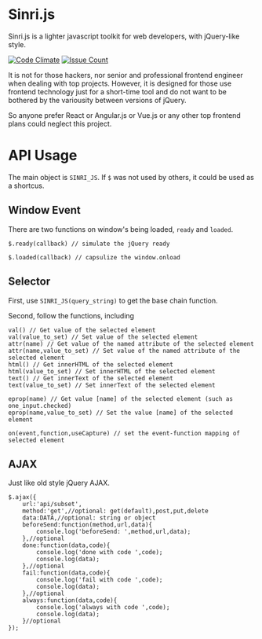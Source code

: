 # Sinri.js

Sinri.js is a lighter javascript toolkit for web developers, with jQuery-like style.

[![Code Climate](https://codeclimate.com/github/sinri/sinri.js/badges/gpa.svg)](https://codeclimate.com/github/sinri/sinri.js) [![Issue Count](https://codeclimate.com/github/sinri/sinri.js/badges/issue_count.svg)](https://codeclimate.com/github/sinri/sinri.js)

It is not for those hackers, nor senior and professional frontend engineer when dealing with top projects. However, it is designed for those use frontend technology just for a short-time tool and do not want to be bothered by the variousity between versions of jQuery.

So anyone prefer React or Angular.js or Vue.js or any other top frontend plans could neglect this project.

# API Usage

The main object is `SINRI_JS`. If `$` was not used by others, it could be used as a shortcus.

## Window Event

There are two functions on window's being loaded, `ready` and `loaded`.

	$.ready(callback) // simulate the jQuery ready

	$.loaded(callback) // capsulize the window.onload

## Selector

First, use `SINRI_JS(query_string)` to get the base chain function.

Second, follow the functions, including

	val() // Get value of the selected element
	val(value_to_set) // Set value of the selected element
	attr(name) // Get value of the named attribute of the selected element
	attr(name,value_to_set) // Set value of the named attribute of the selected element
	html() // Get innerHTML of the selected element
	html(value_to_set) // Set innerHTML of the selected element
	text() // Get innerText of the selected element
	text(value_to_set) // Set innerText of the selected element

	eprop(name) // Get value [name] of the selected element (such as one_input.checked)
	eprop(name,value_to_set) // Set the value [name] of the selected element

	on(event,function,useCapture) // set the event-function mapping of selected element

## AJAX

Just like old style jQuery AJAX.

	$.ajax({
		url:'api/subset',
		method:'get',//optional: get(default),post,put,delete
		data:DATA,//optional: string or object
		beforeSend:function(method,url,data){
			console.log('beforeSend: ',method,url,data);
		},//optional
		done:function(data,code){
			console.log('done with code ',code);
			console.log(data);
		},//optional
		fail:function(data,code){
			console.log('fail with code ',code);
			console.log(data);
		},//optional
		always:function(data,code){
			console.log('always with code ',code);
			console.log(data);
		}//optional
	});

